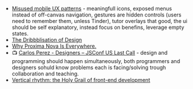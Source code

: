 - [Misused mobile UX patterns](https://medium.com/@kollinz/misused-mobile-ux-patterns-84d2b6930570#.kgcgijwwq) - meaningfull icons, exposed menus instead of off-canvas navigation, gestures are hidden controls (users need to remember them, unless Tinder), tutor overlays that good, the ui should be self explanatory, instead focus on benefins, leverage empty states.
- [The Dribbblisation of Design](https://medium.com/intercom-inside/the-dribbblisation-of-design-406422ccb026#.k7ql3n4xv)
- [Why Proxima Nova Is Everywhere.](https://medium.com/readme-mic/why-proxima-nova-is-everywhere-629282c687a6#.y8n7g4lv5)
- :tv: [Carlos Perez - Designers – JSConf US Last Call](https://youtu.be/Qeh94g7AUwc) - design and programming should happen simultaneously, both programmers and designers sohuld know problems each is facing/solving trough collaboration and teaching.
- [Vertical rhythm: the Holy Grail of front-end development](https://www.vicompany.nl/backstage/vertical-rhythm-the-holy-grail-of-front-end-development)
